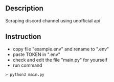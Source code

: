 ## Description

Scraping discord channel using unofficial api

## Instruction

- copy file "example.env" and rename to ".env"
- paste TOKEN in ".env"
- check and edit the file "main&#46;py" for yourself 
- run command
```
> python3 main.py
```